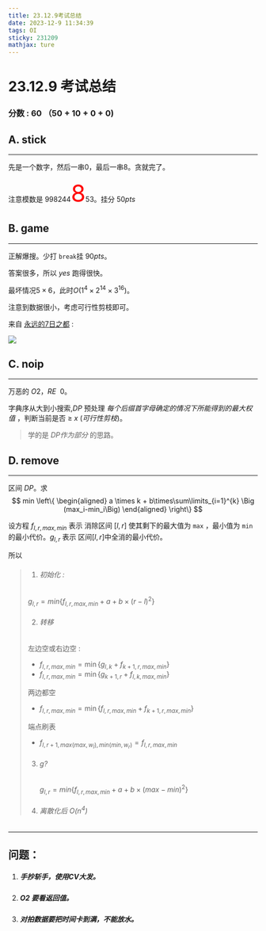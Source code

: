 ```yaml
---
title: 23.12.9考试总结
date: 2023-12-9 11:34:39
tags: OI
sticky: 231209
mathjax: ture
---
```




# $23.12.9$ 考试总结

### 分数 : $60$ （$50+10+0+0$)

## A. stick

---

先是一个数字，然后一串$0$，最后一串$8$。贪就完了。

注意模数是 $998244$<font color=red size=26>8</font>$53$。挂分 $50pts$



## B. game 

---

正解爆搜。少打 ```break```挂 $90pts$。

答案很多，所以 $yes$ 跑得很快。

最坏情况$5\times 6$，此时$O(1^4\times2^{14}\times3^{16})$。

注意到数据很小，考虑可行性剪枝即可。

来自 [永远的7日之都](http://f7.163.com/) :

![](https://www.z4a.net/images/2023/12/11/375a1f3119b0cb2173b9acd3a689e50071d0bfe4.jpg1256w_708h_web-article-pic.web)



## C.  **noip**

---

万恶的 $O2$，$RE\ \ 0$。

字典序从大到小搜索,$DP$ 预处理 $每个后缀首字母确定的情况下所能得到的最大权值$ ，判断当前是否 $\geq\ x$ $(可行性剪枝)$。

>学的是 $DP作为部分$ 的思路。



## D. remove

---

区间 $DP$。求
$$
min
\left\{
\begin{aligned} 
a \times k + b\times\sum\limits_{i=1}^{k} \Big (max_i-min_i\Big)
\end{aligned}
\right\}
$$



设方程 $f_{l,r,max,min}$ 表示 消除区间 $[l,r]$ 使其剩下的最大值为 `max` ，最小值为 `min` 的最小代价。$g_{l,r}$ 表示 区间$[l,r]$中全消的最小代价。

所以

>1. ###### 初始化 : 
>
> $g_{l,r}=min${$f_{l,r,max,min}+a+b\times (r-l)^2$}
>
>2. ###### 转移
>
> 左边空或右边空 :
>
> - $f_{l,r,max,min}=\min\{g_{l,k} + f_{k+1,r,max,min}\}$
> - $f_{l,r,max,min}=\min\{g_{k+1,r} + f_{l,k,max,min}\}$
>
> 两边都空
>
> - $f_{l,r,max,min}=\min\{f_{l,r,max,min} + f_{k+1,r,max,min}\}$
>
> 端点刷表
>
> - $f_{l,r+1,max(max,w_l),min(min,w_r)}=f_{l,r,max,min}$
>
>3. ###### g?
>
>     $g_{l,r}=min${$f_{l,r,max,min}+a+b\times(max-min)^2$}
>
>4. ###### 离散化后 $O(n^4)$



---

## 问题：

1. ##### 手抄斩手，使用CV大发。

2. ##### $O2$ 要看返回值。

3. ##### 对拍数据要把时间卡到满，不能放水。
